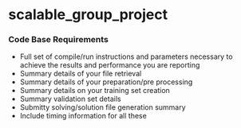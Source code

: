 # scalable_group_project

### Code Base Requirements 
* Full set of compile/run instructions and parameters necessary to achieve the results and performance you are reporting
* Summary details of your file retrieval
* Summary details of your preparation/pre processing 
* Summary details on your training set creation
* Summary validation set details
* Submitty solving/solution file generation summary  
* Include timing information for all these 
